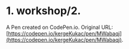 # 1. workshop/2.

A Pen created on CodePen.io. Original URL: [https://codepen.io/kergeKukac/pen/MWabaqj](https://codepen.io/kergeKukac/pen/MWabaqj).


